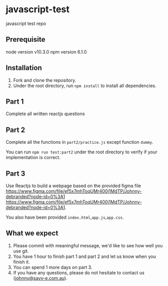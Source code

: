# javascript-test

javascript test repo

## Prerequisite

node version v10.3.0
npm version 6.1.0

## Installation

1. Fork and clone the repository.
2. Under the root directory, run ```npm install``` to install all dependencies.

## Part 1

Complete all written reactjs questions

## Part 2

Complete all the functions in ```part2/practice.js``` except function ```dummy```.

You can run ```npm run test:part2``` under the root directory to verify if your implementation is correct.

## Part 3

Use Reactjs to build a webpage based on the provided figma file https://www.figma.com/file/ef5x7mhToqUMr400j1MdTP/Johnny-debranded?node-id=0%3A1 <https://www.figma.com/file/ef5x7mhToqUMr400j1MdTP/Johnny-debranded?node-id=0%3A1>.

You also have been provided ```index.html```,```app.js```,```app.css```.

## What we expect

1. Please commit with meaningful message, we'd like to see how well you use git.
2. You have 1 hour to finish part 1 and part 2 and let us know when you finish it.
3. You can spend 1 more days on part 3.
4. If you have any questions, please do not hesitate to contact us (johnny@savv-e.com.au).

